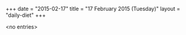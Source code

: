 +++
date = "2015-02-17"
title = "17 February 2015 (Tuesday)"
layout = "daily-diet"
+++

<p>&lt;no entries&gt;</p>
